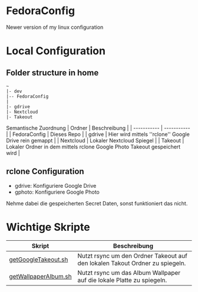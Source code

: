 # FedoraConfig
Newer version of my linux configuration

# Local Configuration
## Folder structure in home
````
~
|- dev
|-- FedoraConfig
|
|- gdrive
|- Nextcloud
|- Takeout
````

Semantische Zuordnung
| Ordner      | Beschreibung |
| ----------- | ----------- |
| FedoraConfig      | Dieses Repo       |
| gdrive   | Hier wird mittels ''rclone'' Google Drive rein gemappt        |
| Nextcloud | Lokaler Nextcloud Spiegel |
| Takeout | Lokaler Ordner in dem mittels rclone Google Photo Takeout gespeichert wird |

## rclone Configuration
- gdrive: Konfiguriere Google Drive
- gphoto: Konfiguriere Google Photo

Nehme dabei die gespeicherten Secret Daten, sonst funktioniert das nicht.

# Wichtige Skripte
| Skript      | Beschreibung |
| ----------- | ----------- |
|[getGoogleTakeout.sh](getGoogleTakeout.sh) | Nutzt rsync um den Ordner Takeout auf den lokalen Takout Ordner zu spiegeln.|
|[getWallpaperAlbum.sh](getWallpaperAlbum.sh) | Nutzt rsync um das Album Wallpaper auf die lokale Platte zu spiegeln.|